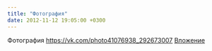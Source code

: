 ```yaml
---
title: "Фотография"
date: 2012-11-12 19:05:00 +0300
---
```


Фотография
<a class="vk-attach" href="https://vk.com/photo41076938_292673007">https://vk.com/photo41076938_292673007</a>
<a class="vk-attach" href="https://vk.com/photo41076938_292673007">Вложение</a>
